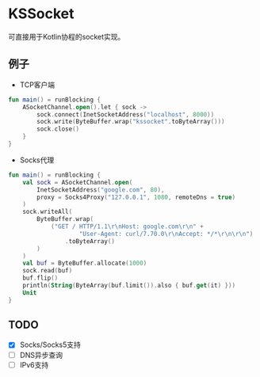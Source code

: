 # KSSocket

可直接用于Kotlin协程的socket实现。

## 例子

- TCP客户端
```kotlin
fun main() = runBlocking {
    ASocketChannel.open().let { sock ->
        sock.connect(InetSocketAddress("localhost", 8000))
        sock.write(ByteBuffer.wrap("kssocket".toByteArray()))
        sock.close()
    }
}
```

- Socks代理

```kotlin
fun main() = runBlocking {
    val sock = ASocketChannel.open(
        InetSocketAddress("google.com", 80),
        proxy = Socks4Proxy("127.0.0.1", 1080, remoteDns = true)
    )
    sock.writeAll(
        ByteBuffer.wrap(
            ("GET / HTTP/1.1\r\nHost: google.com\r\n" +
                    "User-Agent: curl/7.70.0\r\nAccept: */*\r\n\r\n")
                .toByteArray()
        )
    )
    val buf = ByteBuffer.allocate(1000)
    sock.read(buf)
    buf.flip()
    println(String(ByteArray(buf.limit()).also { buf.get(it) }))
    Unit
}
```

## TODO

- [x] Socks/Socks5支持
- [ ] DNS异步查询
- [ ] IPv6支持
